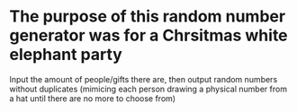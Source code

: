 # The purpose of this random number generator was for a Chrsitmas white elephant party
Input the amount of people/gifts there are, then output random numbers without duplicates (mimicing each person drawing a physical number from a hat until there are no more to choose from)

